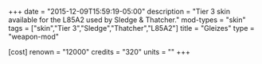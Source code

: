 +++
date = "2015-12-09T15:59:19-05:00"
description = "Tier 3 skin available for the L85A2 used by Sledge & Thatcher."
mod-types = "skin"
tags = ["skin","Tier 3","Sledge","Thatcher","L85A2"]
title = "Gleizes"
type = "weapon-mod"

[cost]
  renown = "12000"
  credits = "320"
  units = ""
+++
